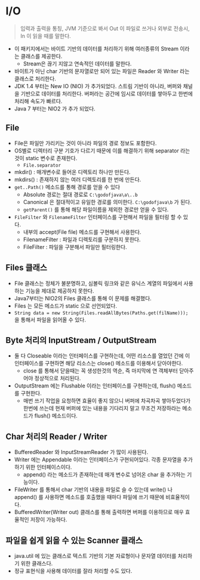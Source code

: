 # I/O
> 입력과 출력을 통칭, JVM 기준으로 봐서 Out 이 파일로 쓰거나 외부로 전송시, In 이 읽을 때를 말한다.<br>

- 이 패키지에서는 바이트 기반의 데이터를 처리하기 위해 여러종류의 Stream 이라는 클래스를 제공한다.<br>
  - Stream은 끊기 지않고 연속적인 데이터를 말한다.
- 바이트가 아닌 char 기반의 문자열로만 되어 있는 파일은 Reader 와 Writer 라는 클래스로 처리한다.<br>
- JDK 1.4 부터는 New IO (NIO) 가 추가되었다. 스트림 기반이 아니라, 버퍼와 채널을 기반으로 데이터를 처리한다.
버퍼라는 공간에 임시로 데이터를 쌓아두고 한번에 처리해 속도가 빠르다.<br>
- Java 7 부터는 NIO2 가 추가 되었다.

## File
- File은 파일만 가리키는 것이 아니라 파일의 경로 정보도 포함한다.
- OS별로 디렉터리 구분 기호가 다르기 때문에 이를 해결하기 위해 separator 라는 것이 static 변수로 존재한다.
  - `File.separator`
- mkdir() : 매개변수로 들어온 디렉토리 하나만 만든다.
- mkdirs() : 존재하지 않는 여러 디렉토리를 한 번에 만든다.
- `get..Path()` 메소드를 통해 경로를 얻을 수 있다
  - Absolute 경로는 절대 경로로 `C:\godofjava\a\..b` 
  - Canonical 은 절대적이고 유일한 경로를 의미한다. `C:\godofjava\b` 가 된다.
  - `getParent()` 를 통해 해당 파일이름을 제외한 경로만 얻을 수 있다.
- `FileFilter` 와 `FilenameFilter` 인터페이스를 구현해서 파일을 필터링 할 수 있다.
  - 내부의 accept(File file) 메소드를 구현해서 사용한다.
  - FilenameFilter : 파일과 디렉토리를 구분하지 못한다.
  - FileFilter : 파일을 구분해서 파일만 필터링한다.

## Files 클래스
- File 클래스는 정체가 불분명하고, 심볼릭 링크와 같은 유닉스 계열의 파일에서 사용하는 기능을 제대로 제공하지 못한다.
- Java7부터는 NIO2의 Files 클래스를 통해 이 문제를 해결했다.
- Files 는 모든 메소드가 static 으로 선언되었다. 
- `String data = new String(Files.readAllBytes(Paths.get(filName)));` 을 통해서 파일을 읽어올 수 있다.

## Byte 처리의 InputStream / OutputStream
- 둘 다 Closeable 이라는 인터페이스를 구현하는데, 어떤 리소스를 열었던 간에 이 인터페이스를 구현하면 해당 리소스는 close() 메소드를 이용해서 닫아야한다.
  - close 를 통해서 닫을때는 꼭 생성한것의 역순, 즉 마지막에 연 객체부터 닫아주어야 정상적으로 처리된다.
- OutputStream 에는 Flushable 이라는 인터페이스를 구현하는데, flush() 메소드를 구현한다.
  - 매번 쓰기 작업을 요청하면 효율이 좋지 않으니 버퍼에 차곡차곡 쌓아두었다가 한번에 쓰는데 현재 버퍼에 있는 내용을 기다리지 말고 무조건 저장하라는 메소드가 flush() 메소드이다.

## Char 처리의 Reader / Writer
- BufferedReader 와 InputStreamReader 가 많이 사용된다.
- Writer 에는 Appendable 이라는 인터페이스가 구현되어있다. 각종 문자열을 추가하기 위한 인터페이스이다.
  - append() 라는 메소드가 존재하는데 매개 변수로 넘어온 char 을 추가하는 기능이다.
- FileWriter 를 통해서 char 기반의 내용을 파일로 슬 수 있는데 write() 나 append() 를 사용하면 메소드를 호출했을 때마다 파일에 쓰기 때문에 비효율적이다.
- BufferedWriter(Writer out) 클래스를 통해 출력하면 버퍼를 이용하므로 매우 효율적인 저장이 가능하다.

## 파일을 쉽게 읽을 수 있는 Scanner 클래스
- java.util 에 있는 클래스로 텍스트 기반의 기본 자료형이나 문자열 데이터를 처리하기 위한 클래스다.
- 정규 표현식을 사용해 데이터를 잘라 처리할 수도 있다.